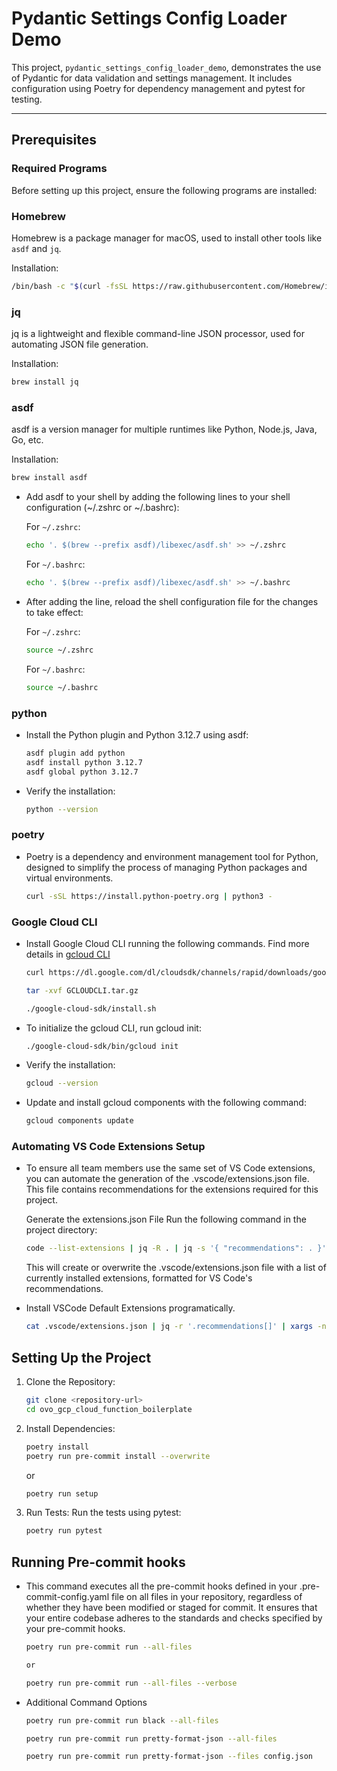 # Pydantic Settings Config Loader Demo

This project, `pydantic_settings_config_loader_demo`, demonstrates the use of Pydantic for data validation and settings management. It includes configuration using Poetry for dependency management and pytest for testing.

---

## Prerequisites

### Required Programs

Before setting up this project, ensure the following programs are installed:

### Homebrew

Homebrew is a package manager for macOS, used to install other tools like `asdf` and `jq`.

Installation:

```bash
/bin/bash -c "$(curl -fsSL https://raw.githubusercontent.com/Homebrew/install/HEAD/install.sh)"
```

### jq

jq is a lightweight and flexible command-line JSON processor, used for automating JSON file generation.

Installation:

```bash
brew install jq
```

### asdf

asdf is a version manager for multiple runtimes like Python, Node.js, Java, Go, etc.

Installation:

```bash
brew install asdf
```

- Add asdf to your shell by adding the following lines to your shell configuration (~/.zshrc or ~/.bashrc):

  For `~/.zshrc`:

  ```bash
  echo '. $(brew --prefix asdf)/libexec/asdf.sh' >> ~/.zshrc
  ```

  For `~/.bashrc`:

  ```bash
  echo '. $(brew --prefix asdf)/libexec/asdf.sh' >> ~/.bashrc
  ```

- After adding the line, reload the shell configuration file for the changes to take effect:

  For `~/.zshrc`:

  ```bash
  source ~/.zshrc
  ```

  For `~/.bashrc`:

  ```bash
  source ~/.bashrc
  ```

### python

- Install the Python plugin and Python 3.12.7 using asdf:

  ```bash
  asdf plugin add python
  asdf install python 3.12.7
  asdf global python 3.12.7
  ```

- Verify the installation:

  ```bash
  python --version
  ```

### poetry

- Poetry is a dependency and environment management tool for Python, designed to simplify the process of managing Python packages and virtual environments.

  ```bash
  curl -sSL https://install.python-poetry.org | python3 -
  ```

### Google Cloud CLI

- Install Google Cloud CLI running the following commands. Find more details in [gcloud CLI](https://cloud.google.com/sdk/docs/install)

  ```bash
  curl https://dl.google.com/dl/cloudsdk/channels/rapid/downloads/google-cloud-cli-darwin-arm.tar.gz -o GCLOUDCLI.tar.gz

  tar -xvf GCLOUDCLI.tar.gz

  ./google-cloud-sdk/install.sh
  ```

- To initialize the gcloud CLI, run gcloud init:

  ```bash
  ./google-cloud-sdk/bin/gcloud init
  ```

- Verify the installation:

  ```bash
  gcloud --version
  ```

- Update and install gcloud components with the following command:

  ```bash
  gcloud components update
  ```

### Automating VS Code Extensions Setup

- To ensure all team members use the same set of VS Code extensions, you can automate the generation of the .vscode/extensions.json file. This file contains recommendations for the extensions required for this project.

  Generate the extensions.json File
  Run the following command in the project directory:

  ```bash
  code --list-extensions | jq -R . | jq -s '{ "recommendations": . }' > .vscode/extensions.json
  ```

  This will create or overwrite the .vscode/extensions.json file with a list of currently installed extensions, formatted for VS Code's recommendations.

- Install VSCode Default Extensions programatically.

  ```bash
  cat .vscode/extensions.json | jq -r '.recommendations[]' | xargs -n 1 code --install-extension
  ```

## Setting Up the Project

1. Clone the Repository:

   ```bash
   git clone <repository-url>
   cd ovo_gcp_cloud_function_boilerplate
   ```

1. Install Dependencies:

   ```bash
   poetry install
   poetry run pre-commit install --overwrite
   ```

   or

   ```bash
   poetry run setup
   ```

1. Run Tests: Run the tests using pytest:

   ```bash
   poetry run pytest
   ```

## Running Pre-commit hooks

- This command executes all the pre-commit hooks defined in your .pre-commit-config.yaml file on all files in your repository, regardless of whether they have been modified or staged for commit. It ensures that your entire codebase adheres to the standards and checks specified by your pre-commit hooks.

  ```bash
  poetry run pre-commit run --all-files

  or

  poetry run pre-commit run --all-files --verbose
  ```

- Additional Command Options

  ```bash
  poetry run pre-commit run black --all-files

  poetry run pre-commit run pretty-format-json --all-files

  poetry run pre-commit run pretty-format-json --files config.json
  ```
